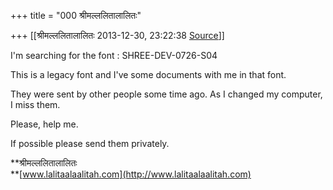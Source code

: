 +++
title = "000 श्रीमल्ललितालालितः"

+++
[[श्रीमल्ललितालालितः	2013-12-30, 23:22:38 [Source](https://groups.google.com/g/samskrita/c/c7tZv1WYcMs)]]



I'm searching for the font : SHREE-DEV-0726-S04  

This is a legacy font and I've some documents with me in that font.  

They were sent by other people some time ago. As I changed my computer, I miss them.  

Please, help me.  

If possible please send them privately.  
  

**श्रीमल्ललितालालितः  
**[www.lalitaalaalitah.com](http://www.lalitaalaalitah.com)

